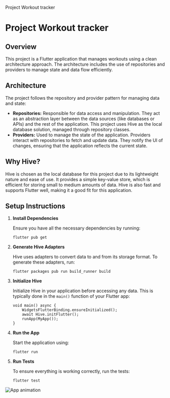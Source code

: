 Project Workout tracker

Project  Workout tracker
==============

Overview
--------

This project is a Flutter application that manages workouts using a clean architecture approach. The architecture includes the use of repositories and providers to manage state and data flow efficiently.

Architecture
------------

The project follows the repository and provider pattern for managing data and state:

*   **Repositories:** Responsible for data access and manipulation. They act as an abstraction layer between the data sources (like databases or APIs) and the rest of the application. This project uses Hive as the local database solution, managed through repository classes.
*   **Providers:** Used to manage the state of the application. Providers interact with repositories to fetch and update data. They notify the UI of changes, ensuring that the application reflects the current state.

Why Hive?
---------

Hive is chosen as the local database for this project due to its lightweight nature and ease of use. It provides a simple key-value store, which is efficient for storing small to medium amounts of data. Hive is also fast and supports Flutter well, making it a good fit for this application.

Setup Instructions
------------------

1.  **Install Dependencies**

    Ensure you have all the necessary dependencies by running:

        flutter pub get

2.  **Generate Hive Adapters**

    Hive uses adapters to convert data to and from its storage format. To generate these adapters, run:

        flutter packages pub run build_runner build

3.  **Initialize Hive**

    Initialize Hive in your application before accessing any data. This is typically done in the `main()` function of your Flutter app:


        void main() async {
            WidgetsFlutterBinding.ensureInitialized();
            await Hive.initFlutter();
            runApp(MyApp());
        }


4.  **Run the App**

    Start the application using:

        flutter run

5.  **Run Tests**

    To ensure everything is working correctly, run the tests:

        flutter test

![App animation](https://github.com/mira-labs/workout_tracker/blob/main/iphone.gif)
